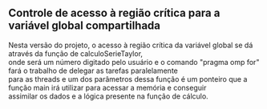 ## Controle de acesso à região crítica para a variável global compartilhada

Nesta versão do projeto, o acesso à região crítica da variável global se dá através da função de calculoSerieTaylor,<br/> 
onde será um número digitado pelo usuário e o comando "pragma omp for" fará o trabalho de delegar as tarefas paralelamente<br/>
para as threads e um dos parâmetros dessa função é um ponteiro que a função main irá utilizar para acessar a memória e conseguir</br>
assimilar os dados e a lógica presente na função de cálculo.
